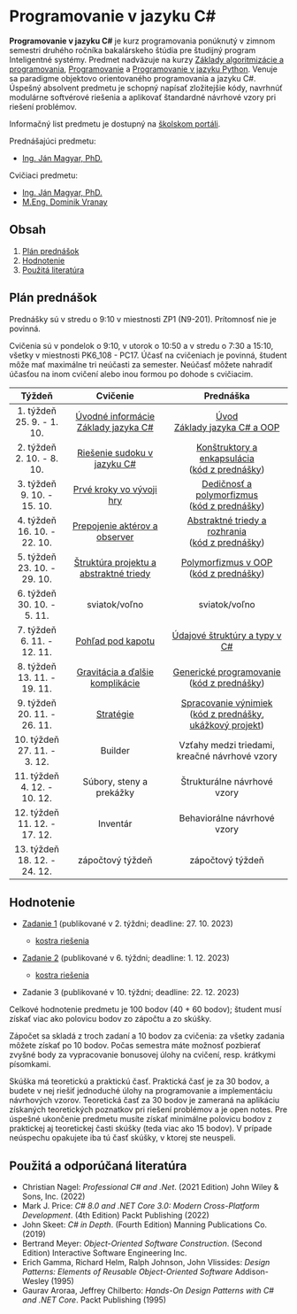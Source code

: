 # Programovanie v jazyku C\#

**Programovanie v jazyku C#** je kurz programovania ponúknutý v zimnom semestri druhého ročníka bakalárskeho štúdia pre študijný program Inteligentné systémy. Predmet nadväzuje na kurzy [Základy algoritmizácie a programovania](https://kurzy.kpi.fei.tuke.sk/zap/), [Programovanie](https://kurzy.kpi.fei.tuke.sk/pvjc/2021/) a [Programovanie v jazyku Python](https://github.com/ianmagyar/introduction-to-python). Venuje sa paradigme objektovo orientovaného programovania a jazyku C#. Úspešný absolvent predmetu je schopný napísať zložitejšie kódy, navrhnúť modulárne softvérové riešenia a aplikovať štandardné návrhové vzory pri riešení problémov.

Informačný list predmetu je dostupný na [školskom portáli](https://maisportal.tuke.sk/portal/studijneProgramy.mais).

Prednášajúci predmetu:

* [Ing. Ján Magyar, PhD.](http://www.cloudai.sk/people-janmagyar/)

Cvičiaci predmetu:

* [Ing. Ján Magyar, PhD.](http://www.cloudai.sk/people-janmagyar/)
* [M.Eng. Dominik Vranay](https://www.cloudai.sk/people-dominikvranay/)

## Obsah
1. [Plán prednášok](#plan)
2. [Hodnotenie](#grading)
3. [Použitá literatúra](#literature)

## Plán prednášok <a name="plan"></a>
Prednášky sú v stredu o 9:10 v miestnosti ZP1 (N9-201). Prítomnosť nie je povinná.

Cvičenia sú v pondelok o 9:10, v utorok o 10:50 a v stredu o 7:30 a 15:10, všetky v miestnosti PK6_108 - PC17. Účasť na cvičeniach je povinná, študent môže mať maximálne tri neúčasti za semester. Neúčasť môžete nahradiť účasťou na inom cvičení alebo inou formou po dohode s cvičiacim.

|              Týždeň             |                         Cvičenie                        |                         Prednáška                       |
|:-------------------------------:|:-------------------------------------------------------:|:-------------------------------------------------------:|
| 1. týždeň<br>25. 9. - 1. 10.    | [Úvodné informácie](lectures/Lecture-00.pdf) <br> [Základy jazyka C#](labs/lab01.md)                    | [Úvod](lectures/Lecture-00.pdf) <br> [Základy jazyka C# a OOP](lectures/Lecture-01.pdf)                       |
| 2. týždeň<br>2. 10. - 8. 10.    | [Riešenie sudoku v jazyku C#](labs/lab02.md)            | [Konštruktory a enkapsulácia](lectures/Lecture-02.pdf) <br> ([kód z prednášky](lectures/codes/Lecture02.zip))                             |
| 3. týždeň<br>9. 10. - 15. 10.   | [Prvé kroky vo vývoji hry](labs/lab03.md)               | [Dedičnosť a polymorfizmus](lectures/Lecture-03.pdf) <br> ([kód z prednášky](lectures/codes/Lecture03.zip))                               |
| 4. týždeň<br>16. 10. - 22. 10.  | [Prepojenie aktérov a observer](labs/lab04.md)                           | [Abstraktné triedy a rozhrania](lectures/Lecture-04.pdf) <br> ([kód z prednášky](lectures/codes/Lecture04.zip))                           |
| 5. týždeň<br>23. 10. - 29. 10.  | [Štruktúra projektu a abstraktné triedy](labs/lab05.md)                  | [Polymorfizmus v OOP](lectures/Lecture-05.pdf) <br> ([kód z prednášky](lectures/codes/Lecture05.zip))                                     |
| 6. týždeň<br>30. 10. - 5. 11.   | sviatok/voľno                                           | sviatok/voľno                                           |
| 7. týždeň<br>6. 11. - 12. 11.   | [Pohľad pod kapotu](labs/lab06.md)                      | [Údajové štruktúry a typy v C#](lectures/Lecture-06.pdf)      |
| 8. týždeň<br>13. 11. - 19. 11.  | [Gravitácia a ďalšie komplikácie](labs/lab07.md)        | [Generické programovanie](lectures/Lecture-07.pdf) <br> ([kód z prednášky](lectures/codes/Lecture07.zip))                                 |
| 9. týždeň<br>20. 11. - 26. 11.  | [Stratégie](labs/lab08.md)                              | [Spracovanie výnimiek](lectures/Lecture-08.pdf) <br> ([kód z prednášky](lectures/codes/Lecture08.zip), [ukážkový projekt](lectures/codes/FileReaderDemo.zip))                                    |
| 10. týždeň<br>27. 11. - 3. 12.  | Builder                                                 | Vzťahy medzi triedami, kreačné návrhové vzory           |
| 11. týždeň<br>4. 12. - 10. 12.  | Súbory, steny a prekážky                                | Štrukturálne návrhové vzory                             |
| 12. týždeň<br>11. 12. - 17. 12. | Inventár                                                | Behaviorálne návrhové vzory                             |
| 13. týždeň<br>18. 12. - 24. 12. | zápočtový týždeň                                        | zápočtový týždeň                                        |

## Hodnotenie <a name="grading"></a>

* [Zadanie 1](assignments/A1.pdf) (publikované v 2. týždni; deadline: 27. 10. 2023)
    * [kostra riešenia](assignments/Assignment1.zip)

* [Zadanie 2](assignments/A2.pdf) (publikované v 6. týždni; deadline: 1. 12. 2023)
    * [kostra riešenia](assignments/Assignment2.zip)

* Zadanie 3 (publikované v 10. týždni; deadline: 22. 12. 2023)

Celkové hodnotenie predmetu je 100 bodov (40 + 60 bodov); študent musí získať viac ako polovicu bodov zo zápočtu a zo skúšky.

Zápočet sa skladá z troch zadaní a 10 bodov za cvičenia: za všetky zadania môžete získať po 10 bodov. Počas semestra máte možnosť pozbierať zvyšné body za vypracovanie bonusovej úlohy na cvičení, resp. krátkymi písomkami.

Skúška má teoretickú a praktickú časť. Praktická časť je za 30 bodov, a budete v nej riešiť jednoduché úlohy na programovanie a implementáciu návrhových vzorov. Teoretická časť za 30 bodov je zameraná na aplikáciu získaných teoretických poznatkov pri riešení problémov a je open notes. Pre úspešné ukončenie predmetu musíte získať minimálne polovicu bodov z praktickej aj teoretickej časti skúšky (teda viac ako 15 bodov). V prípade neúspechu opakujete iba tú časť skúšky, v ktorej ste neuspeli.

## Použitá a odporúčaná literatúra <a name="literature"></a>
* Christian Nagel: *Professional C# and .Net*. (2021 Edition) John Wiley & Sons, Inc. (2022)
* Mark J. Price: *C# 8.0 and .NET Core 3.0: Modern Cross-Platform Development*. (4th Edition) Packt Publishing (2022)
* John Skeet: *C# in Depth*. (Fourth Edition) Manning Publications Co. (2019)
* Bertrand Meyer: *Object-Oriented Software Construction*. (Second Edition) Interactive Software Engineering Inc.
* Erich Gamma, Richard Helm, Ralph Johnson, John Vlissides: *Design Patterns: Elements of Reusable Object-Oriented Software* Addison-Wesley (1995)
* Gaurav Aroraa, Jeffrey Chilberto: *Hands-On Design Patterns with C# and .NET Core*. Packt Publishing (1995)
